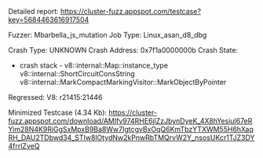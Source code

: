 Detailed report: https://cluster-fuzz.appspot.com/testcase?key=5684463616917504

Fuzzer: Mbarbella_js_mutation
Job Type: Linux_asan_d8_dbg

Crash Type: UNKNOWN
Crash Address: 0x7f1a0000000b
Crash State:
  - crash stack -
  v8::internal::Map::instance_type
  v8::internal::ShortCircuitConsString
  v8::internal::MarkCompactMarkingVisitor::MarkObjectByPointer
  
Regressed: V8: r21415:21446

Minimized Testcase (4.34 Kb): https://cluster-fuzz.appspot.com/download/AMIfv974RHE6jlZzJbynDyeK_4X8hYesiul67eRYim28N4K9RiGgSxMpxB9Ba8Ww7IgtcgvBxOqQ6KmTbzYTXWM55H6hXaqRH_DAU2TDbwd34_STIw8lOtydNw2kPnwRbTMQrvW2Y_nsosUKcr1TJZ3DY4frrlZveQ